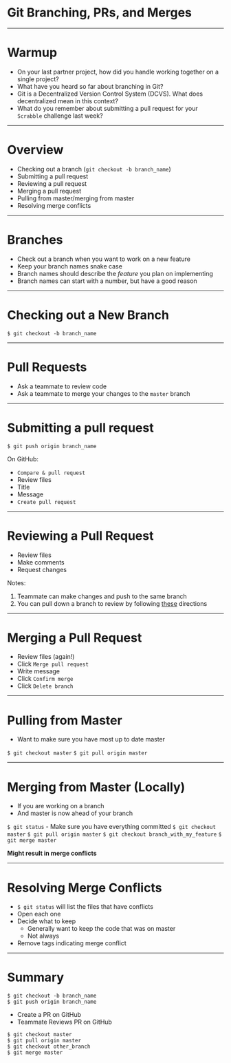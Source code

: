 # Git Branching, PRs, and Merges

---

# Warmup

* On your last partner project, how did you handle working together on a single project?
* What have you heard so far about branching in Git?
* Git is  a Decentralized Version Control System (DCVS). What does decentralized mean in this context?
* What do you remember about submitting a pull request for your `Scrabble` challenge last week?

---

# Overview

* Checking out a branch (`git checkout -b branch_name`)
* Submitting a pull request
* Reviewing a pull request
* Merging a pull request
* Pulling from master/merging from master
* Resolving merge conflicts

---

# Branches

* Check out a branch when you want to work on a new feature
* Keep your branch names snake case
* Branch names should describe the *feature* you plan on implementing
* Branch names can start with a number, but have a good reason

---

# Checking out a New Branch

`$ git checkout -b branch_name`

---

# Pull Requests

* Ask a teammate to review code
* Ask a teammate to merge your changes to the `master` branch

---

# Submitting a pull request

`$ git push origin branch_name`

On GitHub:

* `Compare & pull request`
* Review files
* Title
* Message
* `Create pull request`

---

# Reviewing a Pull Request

* Review files
* Make comments
* Request changes

Notes:
1) Teammate can make changes and push to the same branch
2) You can pull down a branch to review by following [these](https://help.github.com/articles/checking-out-pull-requests-locally/) directions

---

# Merging a Pull Request

* Review files (again!)
* Click `Merge pull request`
* Write message
* Click `Confirm merge`
* Click `Delete branch`

---

# Pulling from Master

* Want to make sure you have most up to date master

`$ git checkout master`
`$ git pull origin master`

---

# Merging from Master (Locally)

* If you are working on a branch
* And master is now ahead of your branch

`$ git status` - Make sure you have everything committed
`$ git checkout master`
`$ git pull origin master`
`$ git checkout branch_with_my_feature`
`$ git merge master`

**Might result in merge conflicts**

---

# Resolving Merge Conflicts

* `$ git status` will list the files that have conflicts
* Open each one
* Decide what to keep
    * Generally want to keep the code that was on master
    * Not always
* Remove tags indicating merge conflict

---

# Summary

```
$ git checkout -b branch_name
$ git push origin branch_name
```

* Create a PR on GitHub
* Teammate Reviews PR on GitHub

```
$ git checkout master
$ git pull origin master
$ git checkout other_branch
$ git merge master
```

